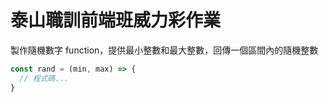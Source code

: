 # 泰山職訓前端班威力彩作業
製作隨機數字 function，提供最小整數和最大整數，回傳一個區間內的隨機整數
```js
const rand = (min, max) => {
  // 程式碼...
}
```
